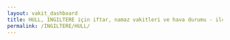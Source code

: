 ```yaml
---
layout: vakit_dashboard
title: HULL, INGILTERE için iftar, namaz vakitleri ve hava durumu - ilçe/eyalet seç
permalink: /INGILTERE/HULL/
---
```


<script type="text/javascript">
  var GLOBAL_COUNTRY = 'INGILTERE';
  var GLOBAL_CITY = 'HULL';
  var GLOBAL_STATE = '';
  var lat = 72;
  var lon = 21;
</script>
